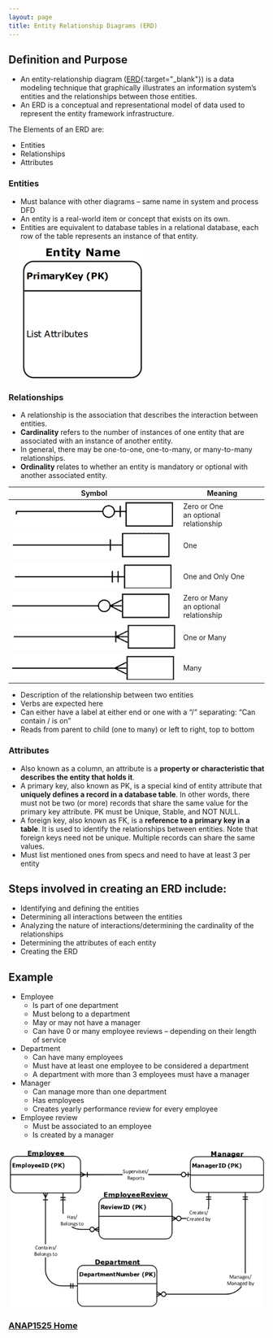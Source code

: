 ```yaml
---
layout: page
title: Entity Relationship Diagrams (ERD)
---
```


## Definition and Purpose
* An entity-relationship diagram ([ERD](https://www.lucidchart.com/pages/er-diagrams){:target="_blank"}) is a data modeling technique that graphically illustrates an information system’s entities and the relationships between those entities. 
* An ERD is a conceptual and representational model of data used to represent the entity framework infrastructure. 

The Elements of an ERD are:
* Entities
* Relationships
* Attributes

### Entities
* Must balance with other diagrams – same name in system and process DFD
* An entity is a real-world item or concept that exists on its own. 
* Entities are equivalent to database tables in a relational database, each row of the table represents an instance of that entity.<br>
![entity](files/entity.png)

### Relationships
* A relationship is the association that describes the interaction between entities. 
* **Cardinality** refers to the number of instances of one entity that are associated with an instance of another entity. 
* In general, there may be one-to-one, one-to-many, or many-to-many relationships. 
* **Ordinality** relates to whether an entity is mandatory or optional with another associated entity.

**Symbol** | **Meaning**
-----------|-------------
![zero-to-one](files/zero-to-one.png) | Zero or One<br>an optional relationship
![one](files/one.png) | One
![one-only-one](files/one-only-one.png) | One and Only One
![zero-or-many](files/zero-or-many.png) | Zero or Many<br>an optional relationship
![one-or-many](files/one-or-many.png) | One or Many
![many](files/many.png) | Many

* Description of the relationship between two entities
* Verbs are expected here
* Can either have a label at either end or one with a “/” separating: “Can contain / is on”
* Reads from parent to child (one to many) or left to right, top to bottom

### Attributes
* Also known as a column, an attribute is a **property or characteristic that describes the entity that holds it**. 
* A primary key, also known as PK, is a special kind of entity attribute that **uniquely defines a record in a database table**. In other words, there must not be two (or more) records that share the same value for the primary key attribute.
PK must be Unique, Stable, and NOT NULL.
* A foreign key, also known as FK, is a **reference to a primary key in a table**. It is used to identify the relationships between entities. Note that foreign keys need not be unique. Multiple records can share the same values.
* Must list mentioned ones from specs and need to have at least 3 per entity

## Steps involved in creating an ERD include:
* Identifying and defining the entities
* Determining all interactions between the entities
* Analyzing the nature of interactions/determining the cardinality of the relationships
* Determining the attributes of each entity
* Creating the ERD

## Example
* Employee
  * Is part of one department
  * Must belong to a department
  * May or may not have a manager
  * Can have 0 or many employee reviews – depending on their length of service
* Department
  * Can have many employees
  * Must have at least one employee to be considered a department
  * A department with more than 3 employees must have a manager
* Manager
  * Can manage more than one department
  * Has employees
  * Creates yearly performance review for every employee
* Employee review
  * Must be associated to an employee
  * Is created by a manager

![erd-sample](files/erd-sample.png)

### [ANAP1525 Home](../)
